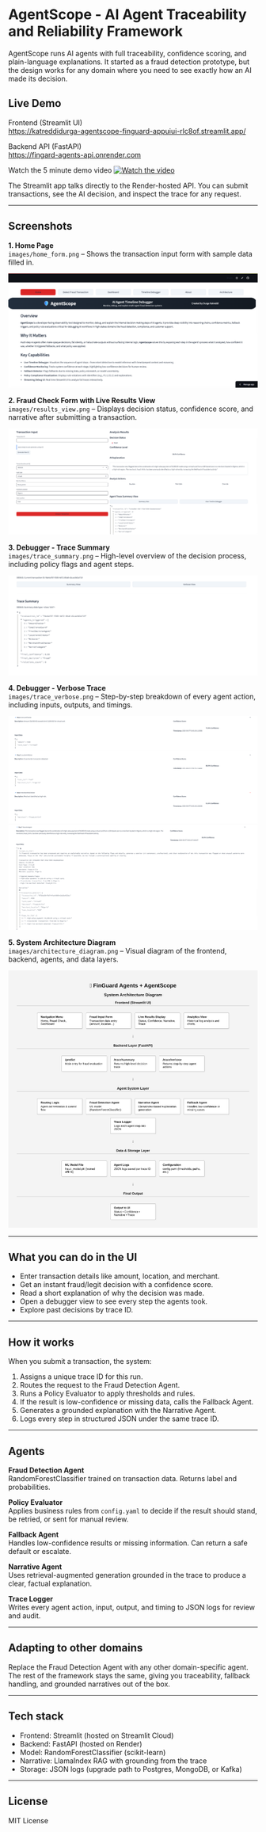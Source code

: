 # AgentScope - AI Agent Traceability and Reliability Framework

AgentScope runs AI agents with full traceability, confidence scoring, and plain-language explanations. It started as a fraud detection prototype, but the design works for any domain where you need to see exactly how an AI made its decision.

## Live Demo

Frontend (Streamlit UI)  
https://katreddidurga-agentscope-finguard-appuiui-rlc8of.streamlit.app/

Backend API (FastAPI)  
https://fingard-agents-api.onrender.com

Watch the 5 minute demo video
[![Watch the video](https://drive.google.com/file/d/1RiyGPT3KCt3BKNnCJVYr6xU5nAcud4b9/view?usp=sharing)](https://drive.google.com/file/d/1RiyGPT3KCt3BKNnCJVYr6xU5nAcud4b9/view?usp=sharing)


The Streamlit app talks directly to the Render-hosted API. You can submit transactions, see the AI decision, and inspect the trace for any request.

---

## Screenshots

**1. Home Page**  
`images/home_form.png` – Shows the transaction input form with sample data filled in.

![Home Page - Transaction Form](images/home_form.png)

**2. Fraud Check Form with Live Results View**  
`images/results_view.png` – Displays decision status, confidence score, and narrative after submitting a transaction.

![Live Results View](images/results_view.png)

**3. Debugger - Trace Summary**  
`images/trace_summary.png` – High-level overview of the decision process, including policy flags and agent steps.

![Trace Summary](images/trace_summary.png)

**4. Debugger - Verbose Trace**  
`images/trace_verbose.png` – Step-by-step breakdown of every agent action, including inputs, outputs, and timings.

![Live Results View](images/results_view1.png)
![Live Results View](images/results_view2.png)

**5. System Architecture Diagram**  
`images/architecture_diagram.png` – Visual diagram of the frontend, backend, agents, and data layers.

![Architecture Diagram](images/architecture_diagram.png)

---

## What you can do in the UI

- Enter transaction details like amount, location, and merchant.
- Get an instant fraud/legit decision with a confidence score.
- Read a short explanation of why the decision was made.
- Open a debugger view to see every step the agents took.
- Explore past decisions by trace ID.

---

## How it works

When you submit a transaction, the system:
1. Assigns a unique trace ID for this run.
2. Routes the request to the Fraud Detection Agent.
3. Runs a Policy Evaluator to apply thresholds and rules.
4. If the result is low-confidence or missing data, calls the Fallback Agent.
5. Generates a grounded explanation with the Narrative Agent.
6. Logs every step in structured JSON under the same trace ID.

---

## Agents

**Fraud Detection Agent**  
RandomForestClassifier trained on transaction data. Returns label and probabilities.

**Policy Evaluator**  
Applies business rules from `config.yaml` to decide if the result should stand, be retried, or sent for manual review.

**Fallback Agent**  
Handles low-confidence results or missing information. Can return a safe default or escalate.

**Narrative Agent**  
Uses retrieval-augmented generation grounded in the trace to produce a clear, factual explanation.

**Trace Logger**  
Writes every agent action, input, output, and timing to JSON logs for review and audit.

---

## Adapting to other domains

Replace the Fraud Detection Agent with any other domain-specific agent. The rest of the framework stays the same, giving you traceability, fallback handling, and grounded narratives out of the box.

---

## Tech stack

- Frontend: Streamlit (hosted on Streamlit Cloud)
- Backend: FastAPI (hosted on Render)
- Model: RandomForestClassifier (scikit-learn)
- Narrative: LlamaIndex RAG with grounding from the trace
- Storage: JSON logs (upgrade path to Postgres, MongoDB, or Kafka)

---

## License

MIT License
